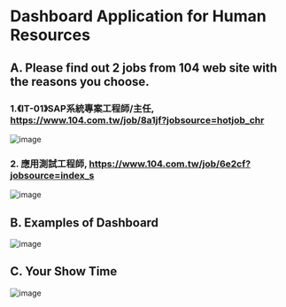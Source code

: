 # Dashboard Application for Human Resources

## A. Please find out 2 jobs from 104 web site with the reasons you choose.

### 1.《IT-01》SAP系統專案工程師/主任, https://www.104.com.tw/job/8a1jf?jobsource=hotjob_chr
![image](https://github.com/user-attachments/assets/9caf0017-a6ed-40bf-9af0-36b16c75367a)

### 2. 應用測試工程師, https://www.104.com.tw/job/6e2cf?jobsource=index_s
![image](https://github.com/user-attachments/assets/a412f98a-6ecd-4df0-b924-858dfcc5b12e)

## B. Examples of Dashboard
![image](https://github.com/user-attachments/assets/07bcf27f-025b-4261-8026-4cc10a60cbd5)

## C. Your Show Time
![image](https://github.com/user-attachments/assets/310ec5a9-28b7-4b0c-9d22-1553638e72f6)

